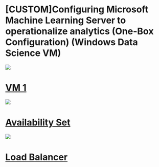 # [CUSTOM]Configuring Microsoft Machine Learning Server to operationalize analytics (One-Box Configuration) (Windows Data Science VM)

<a href="https://portal.azure.com/#create/Microsoft.Template/uri/https%3A%2F%2Fraw.githubusercontent.com%2Fthdotnet%2Fone-box-windows-dsvm%2Fmaster%2Fazuredeploy.json" target="_blank">
    <img src="http://azuredeploy.net/deploybutton.png" /> 
    <div><h1>VM 1</h1></div>
</a>

<a href="https://portal.azure.com/#create/Microsoft.Template/uri/https%3A%2F%2Fraw.githubusercontent.com%2Fthdotnet%2Fone-box-windows-dsvm%2Fmaster%2Favailabilityset.json" target="_blank">
    <img src="http://azuredeploy.net/deploybutton.png" /> 
    <div><h1>Availability Set</h1></div>
</a>

<a href="https://portal.azure.com/#create/Microsoft.Template/uri/https%3A%2F%2Fraw.githubusercontent.com%2Fthdotnet%2Fone-box-windows-dsvm%2Fmaster%2Floadbalancer.json" target="_blank">
    <img src="http://azuredeploy.net/deploybutton.png" /> 
    <div><h1>Load Balancer</h1></div>
</a>


